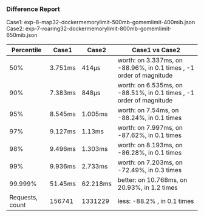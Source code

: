 ### Difference Report
Case1: exp-8-map32-dockermemorylimit-500mb-gomemlimit-400mib.json
Case2: exp-7-roaring32-dockermemorylimit-800mb-gomemlimit-650mib.json

|Percentile|Case1|Case2|Case1 vs Case2|
|---|---|---|---|
|50%|3.751ms|414µs|worth: on 3.337ms, on -88.96%, in 0.1 times , -1 order of magnitude|
|90%|7.383ms|848µs|worth: on 6.535ms, on -88.51%, in 0.1 times , -1 order of magnitude|
|95%|8.545ms|1.005ms|worth: on 7.54ms, on -88.24%, in 0.1 times |
|97%|9.127ms|1.13ms|worth: on 7.997ms, on -87.62%, in 0.1 times |
|98%|9.496ms|1.303ms|worth: on 8.193ms, on -86.28%, in 0.1 times |
|99%|9.936ms|2.733ms|worth: on 7.203ms, on -72.49%, in 0.3 times |
|99.999%|51.45ms|62.218ms|better: on 10.768ms, on 20.93%, in 1.2 times |
|Requests, count|156741|1331229|less: -88.2% , in 0.1 times |
